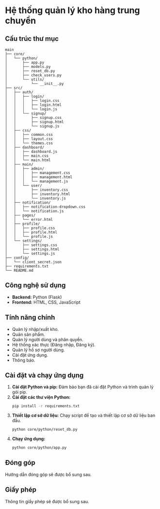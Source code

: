 # Hệ thống quản lý kho hàng trung chuyển

## Cấu trúc thư mục

```
main
├── core/
│   └── python/
│       ├── app.py
│       ├── models.py
│       ├── reset_db.py
│       ├── check_users.py
│       └── utils/
│           └── __init__.py
├── src/
│   ├── auth/
│   │   ├── login/
│   │   │   ├── login.css
│   │   │   ├── login.html
│   │   │   └── login.js
│   │   └── signup/
│   │       ├── signup.css
│   │       ├── signup.html
│   │       └── signup.js
│   ├── css/
│   │   ├── common.css
│   │   ├── layout.css
│   │   └── themes.css
│   ├── dashboard/
│   │   ├── dashboard.js
│   │   ├── main.css
│   │   └── main.html
│   ├── main/
│   │   ├── admin/
│   │   │   ├── management.css
│   │   │   ├── management.html
│   │   │   └── management.js
│   │   └── user/
│   │       ├── inventory.css
│   │       ├── inventory.html
│   │       └── inventory.js
│   ├── notification/
│   │   ├── notification-dropdown.css
│   │   └── notification.js
│   ├── pages/
│   │   └── error.html
│   ├── profile/
│   │   ├── profile.css
│   │   ├── profile.html
│   │   └── profile.js
│   └── settings/
│       ├── settings.css
│       ├── settings.html
│       └── settings.js
├── config/
│   └── client_secret.json
├── requirements.txt
└── README.md
```

## Công nghệ sử dụng

- **Backend:** Python (Flask)
- **Frontend:** HTML, CSS, JavaScript

## Tính năng chính

- Quản lý nhập/xuất kho.
- Quản sản phẩm.
- Quản lý người dùng và phân quyền.
- Hệ thống xác thực (Đăng nhập, Đăng ký).
- Quản lý hồ sơ người dùng.
- Cài đặt ứng dụng.
- Thông báo.

## Cài đặt và chạy ứng dụng

1.  **Cài đặt Python và pip:** Đảm bảo bạn đã cài đặt Python và trình quản lý gói pip.
2.  **Cài đặt các thư viện Python:**
    ```bash
    pip install -r requirements.txt
    ```
3.  **Thiết lập cơ sở dữ liệu:** Chạy script để tạo và thiết lập cơ sở dữ liệu ban đầu.
    ```bash
    python core/python/reset_db.py
    ```
4.  **Chạy ứng dụng:**
    ```bash
    python core/python/app.py
    ```

## Đóng góp

Hướng dẫn đóng góp sẽ được bổ sung sau.

## Giấy phép

Thông tin giấy phép sẽ được bổ sung sau.
